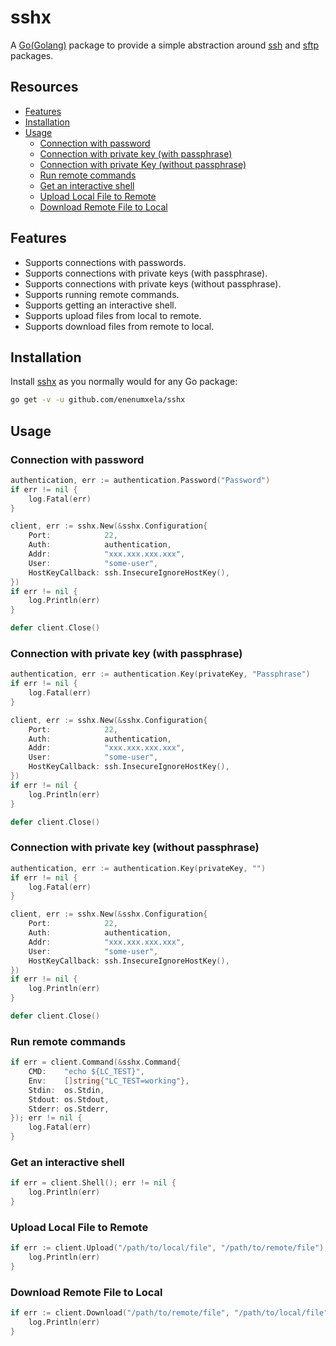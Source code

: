# sshx

A [Go(Golang)](https://golang.org/) package to provide a simple abstraction around [ssh](https://pkg.go.dev/golang.org/x/crypto/ssh) and [sftp](https://pkg.go.dev/github.com/pkg/sftp) packages.

## Resources

* [Features](#features)
* [Installation](#installation)
* [Usage](#usage)
    * [Connection with password](#connection-with-password)
    * [Connection with private key (with passphrase)](#connection-with-private-key-with-passphrase)
    * [Connection with private Key (without passphrase)](#connection-with-private-key-without-passphrase)
    * [Run remote commands](#run-remote-commands)
    * [Get an interactive shell](#get-an-interactive-shell)
    * [Upload Local File to Remote](#upload-local-file-to-remote)
    * [Download Remote File to Local](#download-remote-file-to-local)

## Features

* Supports connections with passwords.
* Supports connections with private keys (with passphrase).
* Supports connections with private keys (without passphrase).
* Supports running remote commands.
* Supports getting an interactive shell.
* Supports upload files from local to remote.
* Supports download files from remote to local.

## Installation

Install [sshx](https://github.com/enenumxela/sshx) as you normally would for any Go package:

```bash
go get -v -u github.com/enenumxela/sshx
```

## Usage

### Connection with password

```go
authentication, err := authentication.Password("Password")
if err != nil {
    log.Fatal(err)
}

client, err := sshx.New(&sshx.Configuration{
    Port:            22,
    Auth:            authentication,
    Addr:            "xxx.xxx.xxx.xxx",
    User:            "some-user",
    HostKeyCallback: ssh.InsecureIgnoreHostKey(),
})
if err != nil {
    log.Println(err)
}

defer client.Close()
```

### Connection with private key (with passphrase)

```go
authentication, err := authentication.Key(privateKey, "Passphrase")
if err != nil {
    log.Fatal(err)
}

client, err := sshx.New(&sshx.Configuration{
    Port:            22,
    Auth:            authentication,
    Addr:            "xxx.xxx.xxx.xxx",
    User:            "some-user",
    HostKeyCallback: ssh.InsecureIgnoreHostKey(),
})
if err != nil {
    log.Println(err)
}

defer client.Close()
```

### Connection with private key (without passphrase)

```go
authentication, err := authentication.Key(privateKey, "")
if err != nil {
    log.Fatal(err)
}

client, err := sshx.New(&sshx.Configuration{
    Port:            22,
    Auth:            authentication,
    Addr:            "xxx.xxx.xxx.xxx",
    User:            "some-user",
    HostKeyCallback: ssh.InsecureIgnoreHostKey(),
})
if err != nil {
    log.Println(err)
}

defer client.Close()
```

### Run remote commands

```go
if err = client.Command(&sshx.Command{
    CMD:    "echo ${LC_TEST}",
    Env:    []string{"LC_TEST=working"},
    Stdin:  os.Stdin,
    Stdout: os.Stdout,
    Stderr: os.Stderr,
}); err != nil {
    log.Fatal(err)
}
```

### Get an interactive shell

```go
if err = client.Shell(); err != nil {
    log.Println(err)
}
```

### Upload Local File to Remote

```go
if err := client.Upload("/path/to/local/file", "/path/to/remote/file"); err != nil {
    log.Println(err)
}
```

### Download Remote File to Local

```go
if err := client.Download("/path/to/remote/file", "/path/to/local/file"); err != nil {
    log.Println(err)
}
```
